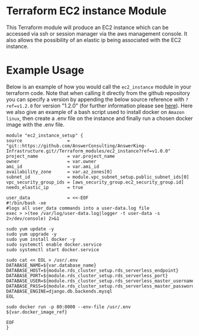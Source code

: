 # Terraform EC2 instance Module

This Terraform module will produce an EC2 instance which can be accessed via ssh or session manager via the aws management console. It also allows the possibility
of an elastic ip being associated with the EC2 instance.

<!-- BEGIN_TF_DOCS -->

<!-- END_TF_DOCS -->

# Example Usage

Below is an example of how you would call the `ec2_instance` module in your terraform code. Note that when calling it directly from the github repository you can specify a version by appending the below source reference with `?ref=v1.2.0` for version "1.2.0"
(for further information please see [here](https://developer.hashicorp.com/terraform/language/modules/sources#modules-in-package-sub-directories)). Here we also give an example of a bash script used to install docker on `Amazon linux`, then create a
.env file on the instance and finally run a chosen docker image with the .env file.

<pre><code>module "ec2_instance_setup" {
source                 = "git::https://github.com/AnswerConsulting/AnswerKing-Infrastructure.git//Terraform_modules/ec2_instance?ref=v1.0.0"
project_name           = var.project_name
owner                  = var.owner
ami_id                 = var.ami_id
availability_zone      = var.az_zones[0]
subnet_id              = module.vpc_subnet_setup.public_subnet_ids[0]
vpc_security_group_ids = [aws_security_group.ec2_security_group.id]
needs_elastic_ip       = true

user_data              = <<-EOF
#!/bin/bash -xe
#logs all user_data commands into a user-data.log file
exec > >(tee /var/log/user-data.log|logger -t user-data -s 2>/dev/console) 2>&1

sudo yum update -y
sudo yum upgrade -y
sudo yum install docker -y
sudo systemctl enable docker.service
sudo systemctl start docker.service

sudo cat << EOL > /usr/.env
DATABASE_NAME=${var.database_name}
DATABASE_HOST=${module.rds_cluster_setup.rds_serverless_endpoint}
DATABASE_PORT=${module.rds_cluster_setup.rds_serverless_port}
DATABASE_USER=${module.rds_cluster_setup.rds_serverless_master_username}
DATABASE_PASS=${module.rds_cluster_setup.rds_serverless_master_password}
DATABASE_ENGINE=django.db.backends.mysql
EOL

sudo docker run -p 80:8000 --env-file /usr/.env ${var.docker_image_ref}

EOF
}
</code></pre>
